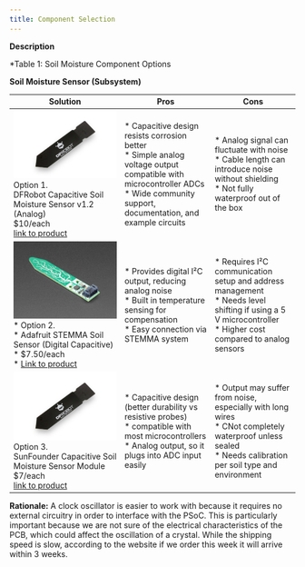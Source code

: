 ```yaml
---
title: Component Selection 
---
```


**Description**

*Table 1: Soil Moisture Component Options

**Soil Moisture Sensor (Subsystem)**

| **Solution**                                                                                                                                                                                      | **Pros**                                                                                                                                    | **Cons**                                                                                            |
| ------------------------------------------------------------------------------------------------------------------------------------------------------------------------------------------------- | ------------------------------------------------------------------------------------------------------------------------------------------- | --------------------------------------------------------------------------------------------------- |
| ![](op1sen.png)<br>Option 1.<br> DFRobot Capacitive Soil Moisture Sensor v1.2 (Analog)<br>$10/each<br>[link to product](https://www.dfrobot.com/product-1385.html)                 | \* Capacitive design resists corrosion better <br>\* Simple analog voltage output compatible with microcontroller ADCs <br>\* Wide community support, documentation, and example circuits                                               | \* Analog signal can fluctuate with noise <br>\* Cable length can introduce noise without shielding <br>\* Not fully waterproof out of the box |
| ![](opsen2.png)<br>\* Option 2. <br>\* Adafruit STEMMA Soil Sensor (Digital Capacitive) <br>\* $7.50/each <br>\* [Link to product](https://www.adafruit.com/product/4026) | \* Provides digital I²C output, reducing analog noise <br>\* Built in temperature sensing for compensation <br> \* Easy connection via STEMMA system | * Requires I²C communication setup and address management <br>\* Needs level shifting if using a 5 V microcontroller <br>\* Higher cost compared to analog sensors                                                          |
| ![](op1sen.png)<br>Option 3.<br> SunFounder Capacitive Soil Moisture Sensor Module<br>$7/each<br>[link to product](https://www.sunfounder.com/products/capacitive-soil-moisture-sensor-module?variant=44245636677867&country=US&currency=USD&utm_source=chatgpt.com)                 | \* Capacitive design (better durability vs resistive probes)<br>\* compatible with most microcontrollers<br>\* Analog output, so it plugs into ADC input easily                                                | \* Output may suffer from noise, especially with long wires <br>\* CNot completely waterproof unless sealed <br>\* Needs calibration per soil type and environment |

**Rationale:** A clock oscillator is easier to work with because it requires no external circuitry in order to interface with the PSoC. This is particularly important because we are not sure of the electrical characteristics of the PCB, which could affect the oscillation of a crystal. While the shipping speed is slow, according to the website if we order this week it will arrive within 3 weeks.
